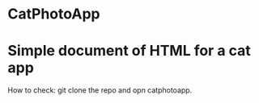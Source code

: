 # CatPhotoApp
# Simple document of HTML for a cat app

How to check:
git clone the repo and opn catphotoapp.
